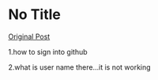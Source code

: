 # No Title

[Original Post](https://discourse.onlinedegree.iitm.ac.in/t/161120/49)

<p>1.how to sign into github</p>
<p>2.what is user name there…it is not working</p>